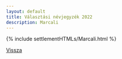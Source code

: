 ```yaml
---
layout: default
title: Választási névjegyzék 2022
description: Marcali
---
```


{% include settlementHTMLs/Marcali.html %}

[Vissza](./)